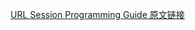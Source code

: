 [URL Session Programming Guide 原文链接](https://developer.apple.com/library/content/documentation/Cocoa/Conceptual/URLLoadingSystem/URLLoadingSystem.html#//apple_ref/doc/uid/10000165i)
